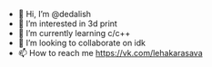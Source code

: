 - 👋 Hi, I’m @dedalish
- 👀 I’m interested in 3d print
- 🌱 I’m currently learning c/c++
- 💞️ I’m looking to collaborate on idk
- 📫 How to reach me https://vk.com/lehakarasava

<!---
dedalish/dedalish is a ✨ special ✨ repository because its `README.md` (this file) appears on your GitHub profile.
You can click the Preview link to take a look at your changes.
--->
